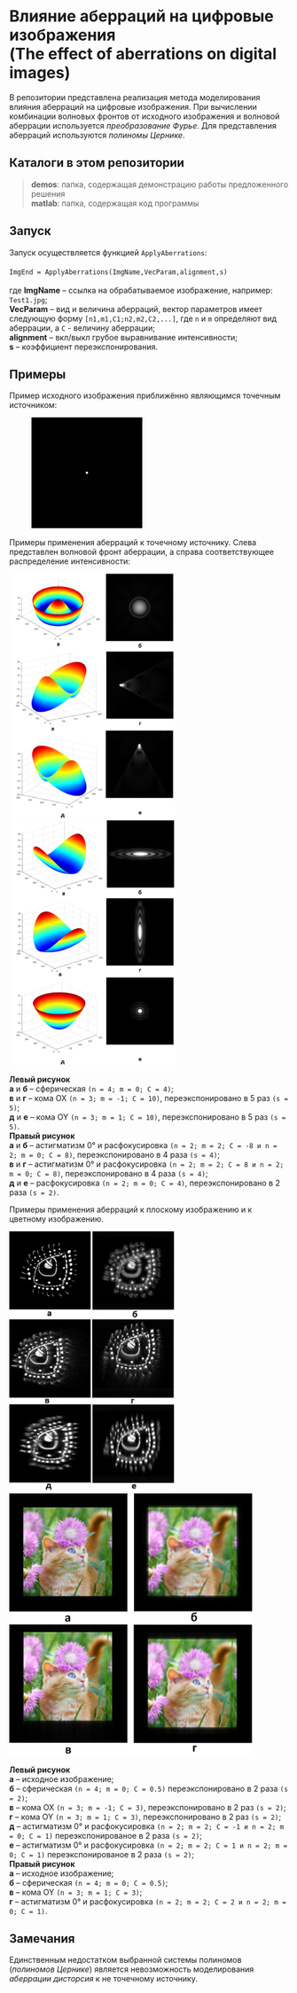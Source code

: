 # Влияние аберраций на цифровые изображения <br> (The effect of aberrations on digital images)

В репозитории представлена реализация метода моделирования влияния аберраций на цифровые изображения.
При вычислении комбинации волновых фронтов от исходного изображения и волновой аберрации используется
*преобразование Фурье*. Для представления аберраций используются *полиномы Цернике*.

## Каталоги в этом репозитории

>**demos**: папка, содержащая демонстрацию работы предложенного решения <br>
>**matlab**: папка, содержащая код программы

## Запуск

Запуск осуществляется функцией `ApplyAberrations`: <br>
<br>
`ImgEnd = ApplyAberrations(ImgName,VecParam,alignment,s)`<br>
<br>
где **ImgName** – ссылка на обрабатываемое изображение, например: `Test1.jpg`;<br>
**VecParam** – вид и величина аберраций, вектор параметров имеет следующую форму `[n1,m1,C1;n2,m2,C2,...]`, где `n` и `m` определяют вид аберрации, а `С` - величину аберрации;<br>
**alignment** –  вкл/выкл грубое выравнивание интенсивности;<br>
**s** – коэффициент переэкспонирования.

## Примеры

Пример исходного изображения приближённо являющимся точечным источником:

<figure>
<img src="https://github.com/Stergrim/The-effect-of-aberrations-on-digital-images/blob/main/demos/Test0.jpg" width="200"/>
</figure>

Примеры применения аберраций к точечному источнику. Слева представлен волновой фронт аберрации, а справа соответствующее распределение интенсивности:

<p float="left">
<img src="https://github.com/Stergrim/The-effect-of-aberrations-on-digital-images/blob/main/demos/01.png" width="300" />
<img src="https://github.com/Stergrim/The-effect-of-aberrations-on-digital-images/blob/main/demos/02.png" width="300" /> 
</p>

**Левый рисунок**<br>
**а** и **б** – сферическая `(n = 4; m = 0; С = 4)`;<br>
**в** и **г** – кома OX `(n = 3; m = -1; C = 10)`, переэкспонировано в 5 раз `(s = 5)`;<br>
**д** и **е** – кома OY `(n = 3; m = 1; C = 10)`, переэкспонировано в 5 раз `(s = 5)`. <br>
**Правый рисунок**<br>
**а** и **б** – астигматизм 0° и расфокусировка `(n = 2; m = 2; С = -8 и n = 2; m = 0; C = 8)`, переэкспонировано в 4 раза `(s = 4)`;<br>
**в** и **г** – астигматизм 0° и расфокусировка `(n = 2; m = 2; С = 8 и n = 2; m = 0; C = 8)`, переэкспонировано в 4 раза `(s = 4)`;<br>
**д** и **е** – расфокусировка `(n = 2; m = 0; C = 4)`, переэкспонировано в 2 раза `(s = 2)`.<br>

Примеры применения аберраций к плоскому изображению и к цветному изображению.

<p float="left">
<img src="https://github.com/Stergrim/The-effect-of-aberrations-on-digital-images/blob/main/demos/03.png" width="300" />
<img src="https://github.com/Stergrim/The-effect-of-aberrations-on-digital-images/blob/main/demos/04.png" width="440" /> 
</p>

**Левый рисунок**<br>
**а** – исходное изображение;<br>
**б** – сферическая `(n = 4; m = 0; С = 0.5)` переэкспонировано в 2 раза `(s = 2)`;<br>
**в** – кома OX `(n = 3; m = -1; C = 3)`, переэкспонировано в 2 раз `(s = 2)`;<br>
**г** – кома OY `(n = 3; m = 1; C = 3)`, переэкспонировано в 2 раз `(s = 2)`;<br>
**д** – астигматизм 0° и расфокусировка `(n = 2; m = 2; С = -1 и n = 2; m = 0; C = 1)` переэкспонированое в 2 раза `(s = 2)`;<br>
**е** – астигматизм 0° и расфокусировка `(n = 2; m = 2; С = 1 и n = 2; m = 0; C = 1)` переэкспонированое в 2 раза `(s = 2)`;<br>
**Правый рисунок**<br>
**а** – исходное изображение;<br>
**б** – сферическая `(n = 4; m = 0; С = 0.5)`;<br>
**в** – кома OY `(n = 3; m = 1; C = 3)`;<br>
**г** – астигматизм 0° и расфокусировка `(n = 2; m = 2; С = 2 и n = 2; m = 0; C = 1)`.<br>

## Замечания

Единственным недостатком выбранной системы полиномов (*полиномов Цернике*) является невозможность моделирования *аберрации
дисторсия* к не точечному источнику.


